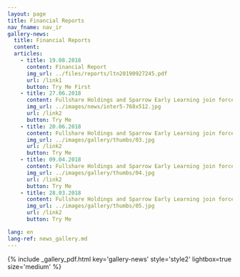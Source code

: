 ```yaml
---
layout: page
title: Financial Reports
nav_fname: nav_ir
gallery-news:
  title: Financial Reports
  content:
  articles:
    - title: 19.08.2018
      content: Financial Report
      img_url: ../files/reports/ltn20190927245.pdf
      url: /link1
      button: Try Me First
    - title: 27.06.2018
      content: Fullshare Holdings and Sparrow Early Learning join forces with FC Internazionale Milano as Official Education Partner
      img_url: ../images/news/inter5-768x512.jpg
      url: /link2
      button: Try Me
    - title: 20.06.2018
      content: Fullshare Holdings and Sparrow Early Learning join forces with FC Internazionale Milano as Official Education Partner
      img_url: ../images/gallery/thumbs/03.jpg
      url: /link2
      button: Try Me
    - title: 09.04.2018
      content: Fullshare Holdings and Sparrow Early Learning join forces with FC Internazionale Milano as Official Education Partner
      img_url: ../images/gallery/thumbs/04.jpg
      url: /link2
      button: Try Me
    - title: 28.03.2018
      content: Fullshare Holdings and Sparrow Early Learning join forces with FC Internazionale Milano as Official Education Partner
      img_url: ../images/gallery/thumbs/05.jpg
      url: /link2
      button: Try Me

lang: en
lang-ref: news_gallery.md
---
```


{% include _gallery_pdf.html key='gallery-news' style='style2' lightbox=true size='medium' %}
